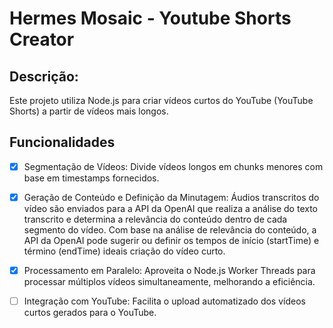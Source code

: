 # Hermes Mosaic - Youtube Shorts Creator

## Descrição:
Este projeto utiliza Node.js para criar vídeos curtos do YouTube (YouTube Shorts) a partir de vídeos mais longos.

## Funcionalidades
- [x] Segmentação de Vídeos: Divide vídeos longos em chunks menores com base em timestamps fornecidos.
- [x] Geração de Conteúdo e Definição da Minutagem: Áudios transcritos do vídeo são enviados para a API da OpenAI que realiza a análise do texto transcrito e determina a relevância do conteúdo dentro de cada segmento do vídeo. Com base na análise de relevância do conteúdo, a API da OpenAI pode sugerir ou definir os tempos de início (startTime) e término (endTime) ideais criação do vídeo curto.
- [x] Processamento em Paralelo: Aproveita o Node.js Worker Threads para processar múltiplos vídeos simultaneamente, melhorando a eficiência.
- [ ] Integração com YouTube: Facilita o upload automatizado dos vídeos curtos gerados para o YouTube.


